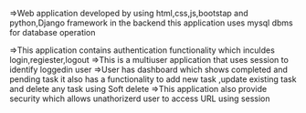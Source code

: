 
=>Web application developed by using html,css,js,bootstap and python,Django framework in the backend this application uses mysql dbms for database operation


=>This application contains authentication functionality which inculdes login,regiester,logout
=>This is a multiuser application that uses session to identify loggedin user
=>User has dashboard which shows completed and pending task it also has a functionality to add new task ,update existing task and delete any task using Soft delete
=>This application also provide security which allows unathorizerd user to access URL using session

